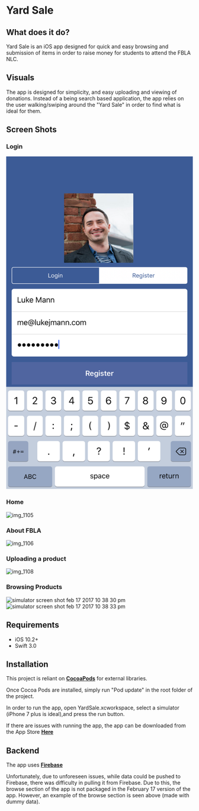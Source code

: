 # Yard Sale

## What does it do?
Yard Sale is an iOS app designed for quick and easy browsing and submission of items in order to raise money for students to attend the FBLA NLC. 

## Visuals
The app is designed for simplicity, and easy uploading and viewing of donations. Instead of a being search based application, the app relies on the user walking/swiping around the "Yard Sale" in order to find what is ideal for them. 


## Screen Shots
### Login
![img_1104](https://raw.githubusercontent.com/madmann8/images-/master/86f9f8aa-f562-11e6-9002-2eec11871dfd.png)

### Home
![img_1105](https://cloud.githubusercontent.com/assets/17242119/23090058/92f11c10-f562-11e6-9bb8-d360328eea1f.PNG)

### About FBLA
![img_1106](https://cloud.githubusercontent.com/assets/17242119/23090060/9ba09fac-f562-11e6-8a48-e3cdf13e5bad.PNG)

### Uploading a product
![img_1108](https://cloud.githubusercontent.com/assets/17242119/23090063/aa4e826c-f562-11e6-9802-b9737c36bf95.PNG)

### Browsing Products
![simulator screen shot feb 17 2017 10 38 30 pm](https://cloud.githubusercontent.com/assets/17242119/23090069/bb1b4274-f562-11e6-93fd-a7d41ef09e73.png)
![simulator screen shot feb 17 2017 10 38 33 pm](https://cloud.githubusercontent.com/assets/17242119/23090068/bb1a33b6-f562-11e6-8919-b94caf98d84c.png)



## Requirements

- iOS 10.2+
- Swift 3.0

## Installation

This project is reliant on **[CocoaPods](https://cocoapods.org/)** for external libraries. 

Once Cocoa Pods are installed, simply run "Pod update" in the root folder of the project.

In order to run the app, open YardSale.xcworkspace, select a simulator (iPhone 7 plus is ideal),and press the run button. 

If there are issues with running the app, the app can be downloaded from the App Store **[Here](fbla2017.tk)**

## Backend

The app uses **[Firebase](https://firebase.google.com/)**

Unfortunately, due to unforeseen issues, while data could be pushed to Firebase, there was difficulty in pulling it from Firebase. Due to this, the browse section of the app is not packaged in the February 17 version of the app. However, an example of the browse section is seen above (made with dummy data).
